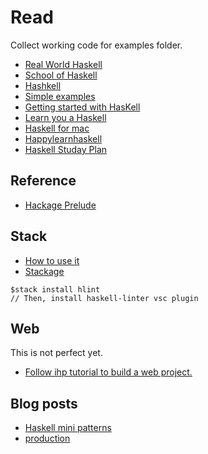 <!-- * [Haskell Programming from First Principles.pdf](https://github.com/dylannichols/Haskell-Book/blob/master/Chris%20Allen%20%26%20Julie%20Moronuki%20-%20Haskell%20Programming%20from%20First%20Principles.pdf) -->

<!-- https://github.com/mongodb-haskell/mongodb/blob/master/test/Main.hs -->

# Read

Collect working code for examples folder.

* [Real World Haskell](http://book.realworldhaskell.org/read/getting-started.html)
* [School of Haskell](https://www.schoolofhaskell.com/school/starting-with-haskell/)
* [Hashkell](https://en.m.wikibooks.org/wiki/Haskell/Simple_input_and_output)
* [Simple examples](https://www.schoolofhaskell.com/school/to-infinity-and-beyond/pick-of-the-week/Simple%20examples#binary-serialization)
* [Getting started with HasKell](https://stackoverflow.com/questions/1012573/getting-started-with-haskell)
* [Learn you a Haskell](http://learnyouahaskell.com/chapters)
* [Haskell for mac](http://learn.hfm.io/first_steps.html)
* [Happylearnhaskell](http://www.happylearnhaskelltutorial.com/contents.html)
* [Haskell Studay Plan](https://github.com/soupi/haskell-study-plan/)

## Reference

* [Hackage Prelude](https://hackage.haskell.org/package/base-4.14.0.0/docs/Prelude.html)

## Stack

* [How to use it](https://schooloffp.co/2020/12/05/whirlwind-tour-of-stack-for-beginners.html)
* [Stackage](https://www.stackage.org/)

```console
$stack install hlint
// Then, install haskell-linter vsc plugin
```

## Web

This is not perfect yet.

* [Follow ihp tutorial to build a web project.](https://ihp.digitallyinduced.com/)

## Blog posts

* [Haskell mini patterns](https://kowainik.github.io/posts/haskell-mini-patterns)
* [production](https://www.stephendiehl.com/posts/production.html)